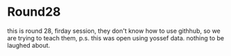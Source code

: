 # Round28

this is round 28, firday session, they don't know how to use githhub, so we are trying to teach them, p.s. this was open using yossef data.
nothing to be laughed about.
